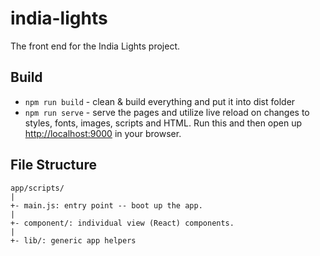 # india-lights

The front end for the India Lights project.

## Build

- `npm run build` - clean & build everything and put it into dist folder
- `npm run serve` - serve the pages and utilize live reload on changes to
  styles, fonts, images, scripts and HTML.  Run this and then open up
  [http://localhost:9000](http://localhost:9000) in your browser.

## File Structure

```
app/scripts/
|
+- main.js: entry point -- boot up the app.
|
+- component/: individual view (React) components.
|
+- lib/: generic app helpers
```


